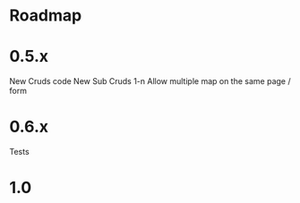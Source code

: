 # Roadmap

# 0.5.x

New Cruds code
New Sub Cruds 1-n
Allow multiple map on the same page / form

# 0.6.x

Tests

# 1.0
